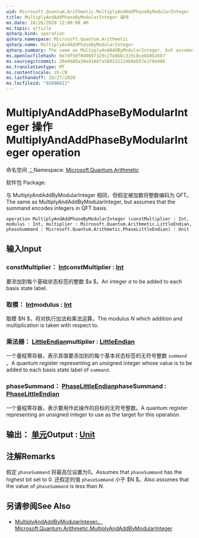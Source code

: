 ```yaml
---
uid: Microsoft.Quantum.Arithmetic.MultiplyAndAddPhaseByModularInteger
title: MultiplyAndAddPhaseByModularInteger 操作
ms.date: 10/26/2020 12:00:00 AM
ms.topic: article
qsharp.kind: operation
qsharp.namespace: Microsoft.Quantum.Arithmetic
qsharp.name: MultiplyAndAddPhaseByModularInteger
qsharp.summary: The same as MultiplyAndAddByModularInteger, but assumes that the summand encodes integers in QFT basis.
ms.openlocfilehash: be7df50f040697329c2fe8bbc319c8cebb8b2687
ms.sourcegitcommit: 29e0d88a30e4166fa580132124b0eb57e1f0e986
ms.translationtype: MT
ms.contentlocale: zh-CN
ms.lasthandoff: 10/27/2020
ms.locfileid: "92696611"
---
```

# <a name="multiplyandaddphasebymodularinteger-operation"></a><span data-ttu-id="de797-102">MultiplyAndAddPhaseByModularInteger 操作</span><span class="sxs-lookup"><span data-stu-id="de797-102">MultiplyAndAddPhaseByModularInteger operation</span></span>

<span data-ttu-id="de797-103">命名空间 [：](xref:Microsoft.Quantum.Arithmetic)</span><span class="sxs-lookup"><span data-stu-id="de797-103">Namespace: [Microsoft.Quantum.Arithmetic](xref:Microsoft.Quantum.Arithmetic)</span></span>

<span data-ttu-id="de797-104">软件包 [](https://nuget.org/packages/)</span><span class="sxs-lookup"><span data-stu-id="de797-104">Package: [](https://nuget.org/packages/)</span></span>


<span data-ttu-id="de797-105">与 MultiplyAndAddByModularInteger 相同，但假定被加数将整数编码为 QFT。</span><span class="sxs-lookup"><span data-stu-id="de797-105">The same as MultiplyAndAddByModularInteger, but assumes that the summand encodes integers in QFT basis.</span></span>

```qsharp
operation MultiplyAndAddPhaseByModularInteger (constMultiplier : Int, modulus : Int, multiplier : Microsoft.Quantum.Arithmetic.LittleEndian, phaseSummand : Microsoft.Quantum.Arithmetic.PhaseLittleEndian) : Unit
```


## <a name="input"></a><span data-ttu-id="de797-106">输入</span><span class="sxs-lookup"><span data-stu-id="de797-106">Input</span></span>

### <a name="constmultiplier--int"></a><span data-ttu-id="de797-107">constMultiplier： [Int](xref:microsoft.quantum.lang-ref.int)</span><span class="sxs-lookup"><span data-stu-id="de797-107">constMultiplier : [Int](xref:microsoft.quantum.lang-ref.int)</span></span>

<span data-ttu-id="de797-108">要添加到每个基础状态标签的整数 $a $。</span><span class="sxs-lookup"><span data-stu-id="de797-108">An integer $a$ to be added to each basis state label.</span></span>


### <a name="modulus--int"></a><span data-ttu-id="de797-109">取模： [Int](xref:microsoft.quantum.lang-ref.int)</span><span class="sxs-lookup"><span data-stu-id="de797-109">modulus : [Int](xref:microsoft.quantum.lang-ref.int)</span></span>

<span data-ttu-id="de797-110">取模 $N $，将对执行加法和乘法运算。</span><span class="sxs-lookup"><span data-stu-id="de797-110">The modulus $N$ which addition and multiplication is taken with respect to.</span></span>


### <a name="multiplier--littleendian"></a><span data-ttu-id="de797-111">乘法器： [LittleEndian](xref:Microsoft.Quantum.Arithmetic.LittleEndian)</span><span class="sxs-lookup"><span data-stu-id="de797-111">multiplier : [LittleEndian](xref:Microsoft.Quantum.Arithmetic.LittleEndian)</span></span>

<span data-ttu-id="de797-112">一个量程寄存器，表示其值要添加到的每个基本状态标签的无符号整数 `summand` 。</span><span class="sxs-lookup"><span data-stu-id="de797-112">A quantum register representing an unsigned integer whose value is to be added to each basis state label of `summand`.</span></span>


### <a name="phasesummand--phaselittleendian"></a><span data-ttu-id="de797-113">phaseSummand： [PhaseLittleEndian](xref:Microsoft.Quantum.Arithmetic.PhaseLittleEndian)</span><span class="sxs-lookup"><span data-stu-id="de797-113">phaseSummand : [PhaseLittleEndian](xref:Microsoft.Quantum.Arithmetic.PhaseLittleEndian)</span></span>

<span data-ttu-id="de797-114">一个量程寄存器，表示要用作此操作的目标的无符号整数。</span><span class="sxs-lookup"><span data-stu-id="de797-114">A quantum register representing an unsigned integer to use as the target for this operation.</span></span>



## <a name="output--unit"></a><span data-ttu-id="de797-115">输出： [单元](xref:microsoft.quantum.lang-ref.unit)</span><span class="sxs-lookup"><span data-stu-id="de797-115">Output : [Unit](xref:microsoft.quantum.lang-ref.unit)</span></span>



## <a name="remarks"></a><span data-ttu-id="de797-116">注解</span><span class="sxs-lookup"><span data-stu-id="de797-116">Remarks</span></span>

<span data-ttu-id="de797-117">假定 `phaseSummand` 将最高位设置为0。</span><span class="sxs-lookup"><span data-stu-id="de797-117">Assumes that `phaseSummand` has the highest bit set to 0.</span></span>
<span data-ttu-id="de797-118">还假定的值 `phaseSummand` 小于 $N $。</span><span class="sxs-lookup"><span data-stu-id="de797-118">Also assumes that the value of `phaseSummand` is less than $N$.</span></span>

## <a name="see-also"></a><span data-ttu-id="de797-119">另请参阅</span><span class="sxs-lookup"><span data-stu-id="de797-119">See Also</span></span>

- [<span data-ttu-id="de797-120">MultiplyAndAddByModularInteger。</span><span class="sxs-lookup"><span data-stu-id="de797-120">Microsoft.Quantum.Arithmetic.MultiplyAndAddByModularInteger</span></span>](xref:Microsoft.Quantum.Arithmetic.MultiplyAndAddByModularInteger)